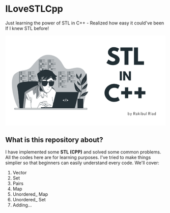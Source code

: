 # ILoveSTLCpp
Just learning the power of STL in C++ - Realized how easy it could've been If I knew STL before!

![Intro Cover STL in CPP](/STL%20CPP.jpg)

## What is this repository about?
I have implemented some **STL (CPP)** and solved some common problems. All the codes here are for learning purposes. I've tried to make things simplier so that beginners can easily understand every code. We'll cover:

1. Vector
2. Set
3. Pairs
4. Map
6. Unordered_ Map
7. Unordered_ Set
8. Adding...



